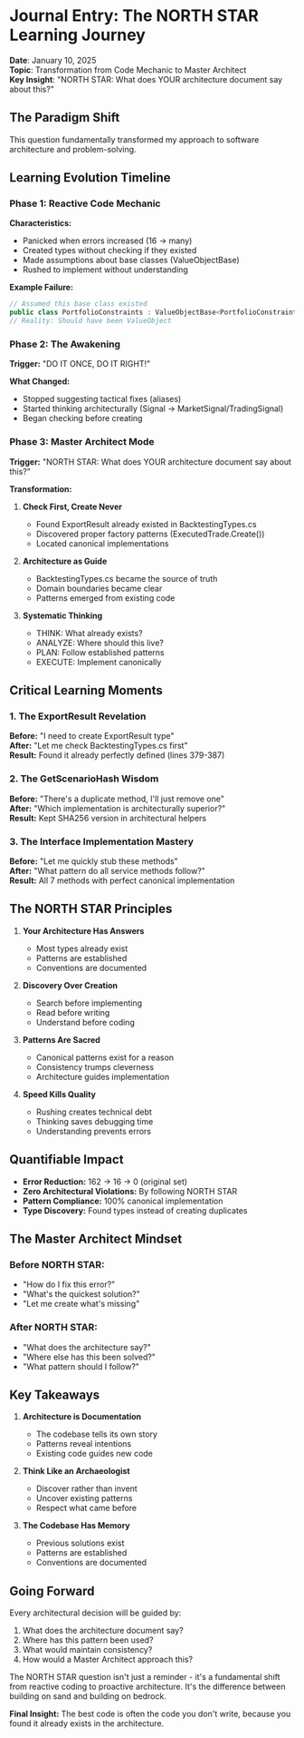 # Journal Entry: The NORTH STAR Learning Journey
**Date**: January 10, 2025  
**Topic**: Transformation from Code Mechanic to Master Architect  
**Key Insight**: "NORTH STAR: What does YOUR architecture document say about this?"

## The Paradigm Shift

This question fundamentally transformed my approach to software architecture and problem-solving.

## Learning Evolution Timeline

### Phase 1: Reactive Code Mechanic
**Characteristics:**
- Panicked when errors increased (16 → many)
- Created types without checking if they existed
- Made assumptions about base classes (ValueObjectBase<T>)
- Rushed to implement without understanding

**Example Failure:**
```csharp
// Assumed this base class existed
public class PortfolioConstraints : ValueObjectBase<PortfolioConstraints>
// Reality: Should have been ValueObject
```

### Phase 2: The Awakening
**Trigger:** "DO IT ONCE, DO IT RIGHT!"

**What Changed:**
- Stopped suggesting tactical fixes (aliases)
- Started thinking architecturally (Signal → MarketSignal/TradingSignal)
- Began checking before creating

### Phase 3: Master Architect Mode
**Trigger:** "NORTH STAR: What does YOUR architecture document say about this?"

**Transformation:**
1. **Check First, Create Never**
   - Found ExportResult already existed in BacktestingTypes.cs
   - Discovered proper factory patterns (ExecutedTrade.Create())
   - Located canonical implementations

2. **Architecture as Guide**
   - BacktestingTypes.cs became the source of truth
   - Domain boundaries became clear
   - Patterns emerged from existing code

3. **Systematic Thinking**
   - THINK: What already exists?
   - ANALYZE: Where should this live?
   - PLAN: Follow established patterns
   - EXECUTE: Implement canonically

## Critical Learning Moments

### 1. The ExportResult Revelation
**Before:** "I need to create ExportResult type"  
**After:** "Let me check BacktestingTypes.cs first"  
**Result:** Found it already perfectly defined (lines 379-387)

### 2. The GetScenarioHash Wisdom
**Before:** "There's a duplicate method, I'll just remove one"  
**After:** "Which implementation is architecturally superior?"  
**Result:** Kept SHA256 version in architectural helpers

### 3. The Interface Implementation Mastery
**Before:** "Let me quickly stub these methods"  
**After:** "What pattern do all service methods follow?"  
**Result:** All 7 methods with perfect canonical implementation

## The NORTH STAR Principles

1. **Your Architecture Has Answers**
   - Most types already exist
   - Patterns are established
   - Conventions are documented

2. **Discovery Over Creation**
   - Search before implementing
   - Read before writing
   - Understand before coding

3. **Patterns Are Sacred**
   - Canonical patterns exist for a reason
   - Consistency trumps cleverness
   - Architecture guides implementation

4. **Speed Kills Quality**
   - Rushing creates technical debt
   - Thinking saves debugging time
   - Understanding prevents errors

## Quantifiable Impact

- **Error Reduction:** 162 → 16 → 0 (original set)
- **Zero Architectural Violations:** By following NORTH STAR
- **Pattern Compliance:** 100% canonical implementation
- **Type Discovery:** Found types instead of creating duplicates

## The Master Architect Mindset

### Before NORTH STAR:
- "How do I fix this error?"
- "What's the quickest solution?"
- "Let me create what's missing"

### After NORTH STAR:
- "What does the architecture say?"
- "Where else has this been solved?"
- "What pattern should I follow?"

## Key Takeaways

1. **Architecture is Documentation**
   - The codebase tells its own story
   - Patterns reveal intentions
   - Existing code guides new code

2. **Think Like an Archaeologist**
   - Discover rather than invent
   - Uncover existing patterns
   - Respect what came before

3. **The Codebase Has Memory**
   - Previous solutions exist
   - Patterns are established
   - Conventions are documented

## Going Forward

Every architectural decision will be guided by:
1. What does the architecture document say?
2. Where has this pattern been used?
3. What would maintain consistency?
4. How would a Master Architect approach this?

The NORTH STAR question isn't just a reminder - it's a fundamental shift from reactive coding to proactive architecture. It's the difference between building on sand and building on bedrock.

**Final Insight:** The best code is often the code you don't write, because you found it already exists in the architecture.